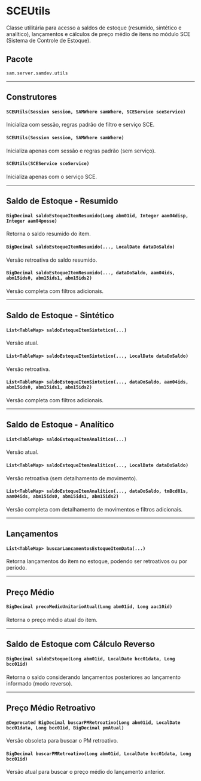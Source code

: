 # SCEUtils

Classe utilitária para acesso a saldos de estoque (resumido, sintético e analítico), lançamentos e cálculos de preço médio de itens no módulo SCE (Sistema de Controle de Estoque).

## Pacote

`sam.server.samdev.utils`

---

## Construtores

#### `SCEUtils(Session session, SAMWhere samWhere, SCEService sceService)`
Inicializa com sessão, regras padrão de filtro e serviço SCE.

#### `SCEUtils(Session session, SAMWhere samWhere)`
Inicializa apenas com sessão e regras padrão (sem serviço).

#### `SCEUtils(SCEService sceService)`
Inicializa apenas com o serviço SCE.

---

## Saldo de Estoque - Resumido

#### `BigDecimal saldoEstoqueItemResumido(Long abm01id, Integer aam04disp, Integer aam04posse)`
Retorna o saldo resumido do item.

#### `BigDecimal saldoEstoqueItemResumido(..., LocalDate dataDoSaldo)`
Versão retroativa do saldo resumido.

#### `BigDecimal saldoEstoqueItemResumido(..., dataDoSaldo, aam04ids, abm15ids0, abm15ids1, abm15ids2)`
Versão completa com filtros adicionais.

---

## Saldo de Estoque - Sintético

#### `List<TableMap> saldoEstoqueItemSintetico(...)`
Versão atual.

#### `List<TableMap> saldoEstoqueItemSintetico(..., LocalDate dataDoSaldo)`
Versão retroativa.

#### `List<TableMap> saldoEstoqueItemSintetico(..., dataDoSaldo, aam04ids, abm15ids0, abm15ids1, abm15ids2)`
Versão completa com filtros adicionais.

---

## Saldo de Estoque - Analítico

#### `List<TableMap> saldoEstoqueItemAnalitico(...)`
Versão atual.

#### `List<TableMap> saldoEstoqueItemAnalitico(..., LocalDate dataDoSaldo)`
Versão retroativa (sem detalhamento de movimento).

#### `List<TableMap> saldoEstoqueItemAnalitico(..., dataDoSaldo, tmBcd01s, aam04ids, abm15ids0, abm15ids1, abm15ids2)`
Versão completa com detalhamento de movimentos e filtros adicionais.

---

## Lançamentos

#### `List<TableMap> buscarLancamentosEstoqueItemData(...)`
Retorna lançamentos do item no estoque, podendo ser retroativos ou por período.

---

## Preço Médio

#### `BigDecimal precoMedioUnitarioAtual(Long abm01id, Long aac10id)`
Retorna o preço médio atual do item.

---

## Saldo de Estoque com Cálculo Reverso

#### `BigDecimal saldoEstoque(Long abm01id, LocalDate bcc01data, Long bcc01id)`
Retorna o saldo considerando lançamentos posteriores ao lançamento informado (modo reverso).

---

## Preço Médio Retroativo

#### `@Deprecated BigDecimal buscarPMRetroativo(Long abm01id, LocalDate bcc01data, Long bcc01id, BigDecimal pmAtual)`
Versão obsoleta para buscar o PM retroativo.

#### `BigDecimal buscarPMRetroativo(Long abm01id, LocalDate bcc01data, Long bcc01id)`
Versão atual para buscar o preço médio do lançamento anterior.
